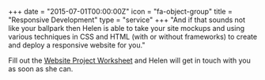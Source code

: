 +++
date = "2015-07-01T00:00:00Z"
icon = "fa-object-group"
title = "Responsive Development"
type = "service"
+++
"And if that sounds not like your ballpark then Helen is able to take your site mockups and using various techniques in CSS and HTML (with or without frameworks) to create and deploy a responsive website for you."

<!--more-->
Fill out the [Website Project Worksheet](/project-worksheet/) and Helen will get in touch with you as soon as she can.


